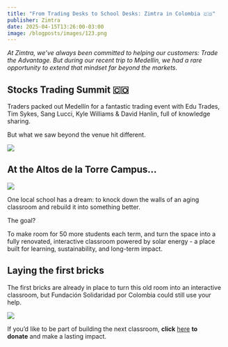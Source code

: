 ```yaml
---
title: "From Trading Desks to School Desks: Zimtra in Colombia 🇨🇴"
publisher: Zimtra
date: 2025-04-15T13:26:00-03:00
image: /blogposts/images/123.png
---
```

*At Zimtra, we’ve always been committed to helping our customers: Trade the Advantage. But during our recent trip to Medellín, we had a rare opportunity to extend that mindset far beyond the markets.*

## **Stocks Trading Summit 🇨🇴**

Traders packed out Medellín for a fantastic trading event with Edu Trades, Tim Sykes, Sang Lucci, Kyle Williams & David Hanlin, full of knowledge sharing.

But what we saw beyond the venue hit different.

![](/blogposts/images/whatsapp-image-2025-04-15-at-17.11.29.jpeg)

## At the Altos de la Torre Campus…

![](/blogposts/images/whatsapp-image-2025-04-15-at-17.11.59.jpeg)

One local school has a dream: to knock down the walls of an aging classroom and rebuild it into something better.

The goal?

To make room for 50 more students each term, and turn the space into a fully renovated, interactive classroom powered by solar energy - a place built for learning, sustainability, and long-term impact.

## **Laying the first bricks**

The first bricks are already in place to turn this old room into an interactive classroom, but Fundación Solidaridad por Colombia could still use your help.

![](/blogposts/images/whatsapp-image-2025-04-15-at-17.32.21.jpeg)

If you’d like to be part of building the next classroom, **click** [here](https://www.solidaridadporcolombia.org/donaciones/) **to donate** and make a lasting impact.
